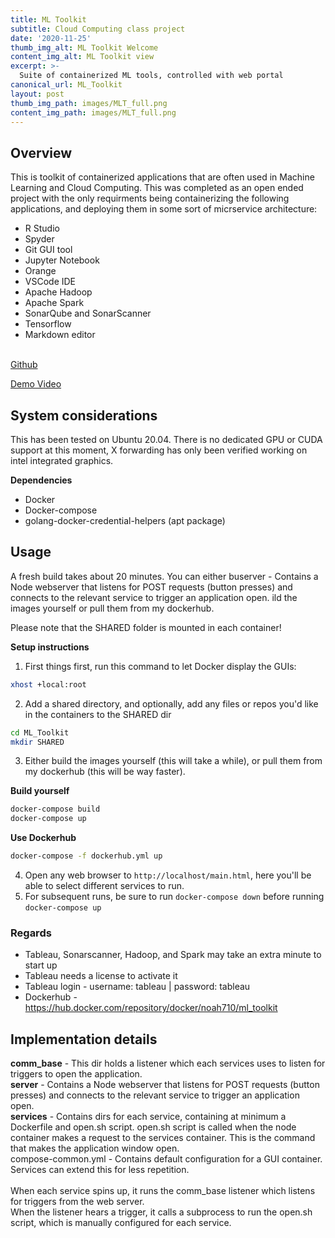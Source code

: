 ```yaml
---
title: ML Toolkit
subtitle: Cloud Computing class project
date: '2020-11-25'
thumb_img_alt: ML Toolkit Welcome
content_img_alt: ML Toolkit view
excerpt: >-
  Suite of containerized ML tools, controlled with web portal
canonical_url: ML_Toolkit
layout: post
thumb_img_path: images/MLT_full.png 
content_img_path: images/MLT_full.png 
---
```


## Overview
This is toolkit of containerized applications that are often used in Machine Learning and Cloud Computing. This was completed as an open ended project with the only requirments being containerizing the following applications, and deploying them in some sort of micrservice architecture:
- R Studio
- Spyder
- Git GUI tool
- Jupyter Notebook
- Orange
- VSCode IDE
- Apache Hadoop
- Apache Spark
- SonarQube and SonarScanner
- Tensorflow
- Markdown editor
<br><br>

[Github](https://github.com/noah710/ML_Toolkit)

[Demo Video](https://www.youtube.com/watch?v=Zb_Adq0TYAo)

## System considerations

This has been tested on Ubuntu 20.04. There is no dedicated GPU or CUDA support at this moment, X forwarding has only been verified working on intel integrated graphics.

**Dependencies**
- Docker
- Docker-compose
- golang-docker-credential-helpers (apt package)
## Usage
A fresh build takes about 20 minutes. You can either buserver - Contains a Node webserver that listens for POST requests (button presses) and connects to the relevant service to trigger an application open. ild the images yourself or pull them from my dockerhub.

Please note that the SHARED folder is mounted in each container!

**Setup instructions**
1. First things first, run this command to let Docker display the GUIs:
```bash
xhost +local:root
```
2. Add a shared directory, and optionally, add any files or repos you'd like in the containers to the SHARED dir
```bash
cd ML_Toolkit
mkdir SHARED
```
3. Either build the images yourself (this will take a while), or pull them from my dockerhub (this will be way faster).

**Build yourself** 

```bash
docker-compose build
docker-compose up
```

**Use Dockerhub**
```bash
docker-compose -f dockerhub.yml up
```
4. Open any web browser to `http://localhost/main.html`, here you'll be able to select different services to run.
5. For subsequent runs, be sure to run `docker-compose down` before running `docker-compose up`

### Regards
- Tableau, Sonarscanner, Hadoop, and Spark may take an extra minute to start up
- Tableau needs a license to activate it
- Tableau login - username: tableau | password: tableau
- Dockerhub - https://hub.docker.com/repository/docker/noah710/ml_toolkit

## Implementation details
**comm_base** - This dir holds a listener which each services uses to listen for triggers to open the application. 
<br/>**server** - Contains a Node webserver that listens for POST requests (button presses) and connects to the relevant service to trigger an application open.
<br/>**services** - Contains dirs for each service, containing at minimum a Dockerfile and open.sh script. open.sh script is called when the node container makes a request to the services container. This is the command that makes the application window open.
<br/>compose-common.yml - Contains default configuration for a GUI container. Services can extend this for less repetition. 
<br/><br/>When each service spins up, it runs the comm_base listener which listens for triggers from the web server.
<br/>When the listener hears a trigger, it calls a subprocess to run the open.sh script, which is manually configured for each service. 

